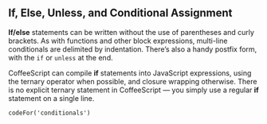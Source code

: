 ## If, Else, Unless, and Conditional Assignment

**If/else** statements can be written without the use of parentheses and curly brackets. As with functions and other block expressions, multi-line conditionals are delimited by indentation. There’s also a handy postfix form, with the `if` or `unless` at the end.

CoffeeScript can compile **if** statements into JavaScript expressions, using the ternary operator when possible, and closure wrapping otherwise. There is no explicit ternary statement in CoffeeScript — you simply use a regular **if** statement on a single line.

```
codeFor('conditionals')
```
